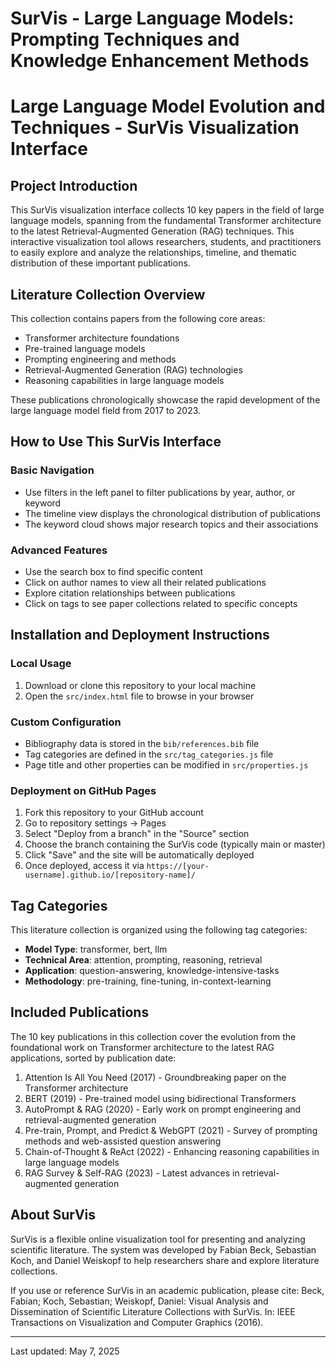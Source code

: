 # SurVis - Large Language Models: Prompting Techniques and Knowledge Enhancement Methods

# Large Language Model Evolution and Techniques - SurVis Visualization Interface

## Project Introduction

This SurVis visualization interface collects 10 key papers in the field of large language models, spanning from the fundamental Transformer architecture to the latest Retrieval-Augmented Generation (RAG) techniques. This interactive visualization tool allows researchers, students, and practitioners to easily explore and analyze the relationships, timeline, and thematic distribution of these important publications.

## Literature Collection Overview

This collection contains papers from the following core areas:

- Transformer architecture foundations
- Pre-trained language models
- Prompting engineering and methods
- Retrieval-Augmented Generation (RAG) technologies
- Reasoning capabilities in large language models

These publications chronologically showcase the rapid development of the large language model field from 2017 to 2023.

## How to Use This SurVis Interface

### Basic Navigation

- Use filters in the left panel to filter publications by year, author, or keyword
- The timeline view displays the chronological distribution of publications
- The keyword cloud shows major research topics and their associations

### Advanced Features

- Use the search box to find specific content
- Click on author names to view all their related publications
- Explore citation relationships between publications
- Click on tags to see paper collections related to specific concepts

## Installation and Deployment Instructions

### Local Usage

1. Download or clone this repository to your local machine
2. Open the `src/index.html` file to browse in your browser

### Custom Configuration

- Bibliography data is stored in the `bib/references.bib` file
- Tag categories are defined in the `src/tag_categories.js` file
- Page title and other properties can be modified in `src/properties.js`

### Deployment on GitHub Pages

1. Fork this repository to your GitHub account
2. Go to repository settings -> Pages
3. Select "Deploy from a branch" in the "Source" section
4. Choose the branch containing the SurVis code (typically main or master)
5. Click "Save" and the site will be automatically deployed
6. Once deployed, access it via `https://[your-username].github.io/[repository-name]/`

## Tag Categories

This literature collection is organized using the following tag categories:

- **Model Type**: transformer, bert, llm
- **Technical Area**: attention, prompting, reasoning, retrieval
- **Application**: question-answering, knowledge-intensive-tasks
- **Methodology**: pre-training, fine-tuning, in-context-learning

## Included Publications

The 10 key publications in this collection cover the evolution from the foundational work on Transformer architecture to the latest RAG applications, sorted by publication date:

1. Attention Is All You Need (2017) - Groundbreaking paper on the Transformer architecture
2. BERT (2019) - Pre-trained model using bidirectional Transformers
3. AutoPrompt & RAG (2020) - Early work on prompt engineering and retrieval-augmented generation
4. Pre-train, Prompt, and Predict & WebGPT (2021) - Survey of prompting methods and web-assisted question answering
5. Chain-of-Thought & ReAct (2022) - Enhancing reasoning capabilities in large language models
6. RAG Survey & Self-RAG (2023) - Latest advances in retrieval-augmented generation

## About SurVis

SurVis is a flexible online visualization tool for presenting and analyzing scientific literature. The system was developed by Fabian Beck, Sebastian Koch, and Daniel Weiskopf to help researchers share and explore literature collections.

If you use or reference SurVis in an academic publication, please cite: Beck, Fabian; Koch, Sebastian; Weiskopf, Daniel: Visual Analysis and Dissemination of Scientific Literature Collections with SurVis. In: IEEE Transactions on Visualization and Computer Graphics (2016).

------

Last updated: May 7, 2025